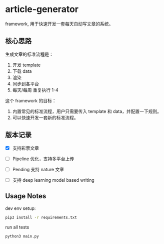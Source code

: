 # article-generator

framework, 用于快速开发一套每天自动写文章的系统。

## 核心思路

生成文章的标准流程是：

1. 开发 template
2. 下载 data
3. 渲染
4. 同步到各平台
5. 每天/每周 重复执行 1-4

这个 framework 的目标：

1. 内置常见的标准流程，用户只需要传入 template 和 data，并配置一下规则。
2. 可以快速开发一套新的标准流程。


## 版本记录

- [x] 支持彩票文章
- [ ] Pipeline 优化，支持多平台上传
- [ ] Pending 支持 nature 文章
- [ ] 支持 deep learning model based writing


## Usage Notes

dev env setup:

```bash
pip3 install -r requirements.txt
```

run all tests
```bash
python3 main.py
```
